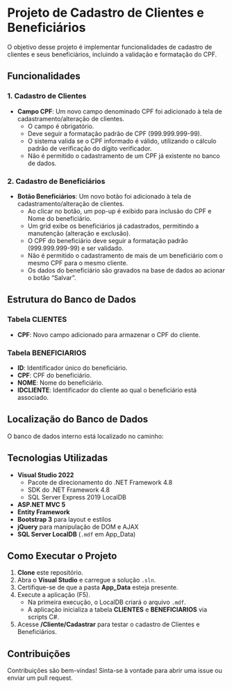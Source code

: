 # Projeto de Cadastro de Clientes e Beneficiários

O objetivo desse projeto é implementar funcionalidades de cadastro de clientes e seus beneficiários, incluindo a validação e formatação do CPF.

## Funcionalidades

### 1. Cadastro de Clientes

- **Campo CPF**: Um novo campo denominado CPF foi adicionado à tela de cadastramento/alteração de clientes.
  - O campo é obrigatório.
  - Deve seguir a formatação padrão de CPF (999.999.999-99).
  - O sistema valida se o CPF informado é válido, utilizando o cálculo padrão de verificação do dígito verificador.
  - Não é permitido o cadastramento de um CPF já existente no banco de dados.

### 2. Cadastro de Beneficiários

- **Botão Beneficiários**: Um novo botão foi adicionado à tela de cadastramento/alteração de clientes.
  - Ao clicar no botão, um pop-up é exibido para inclusão do CPF e Nome do beneficiário.
  - Um grid exibe os beneficiários já cadastrados, permitindo a manutenção (alteração e exclusão).
  - O CPF do beneficiário deve seguir a formatação padrão (999.999.999-99) e ser validado.
  - Não é permitido o cadastramento de mais de um beneficiário com o mesmo CPF para o mesmo cliente.
  - Os dados do beneficiário são gravados na base de dados ao acionar o botão “Salvar”.

## Estrutura do Banco de Dados

### Tabela CLIENTES

- **CPF**: Novo campo adicionado para armazenar o CPF do cliente.

### Tabela BENEFICIARIOS

- **ID**: Identificador único do beneficiário.
- **CPF**: CPF do beneficiário.
- **NOME**: Nome do beneficiário.
- **IDCLIENTE**: Identificador do cliente ao qual o beneficiário está associado.

## Localização do Banco de Dados

O banco de dados interno está localizado no caminho:


## Tecnologias Utilizadas
- **Visual Studio 2022**  
  - Pacote de direcionamento do .NET Framework 4.8  
  - SDK do .NET Framework 4.8  
  - SQL Server Express 2019 LocalDB  
- **ASP.NET MVC 5**  
- **Entity Framework**
- **Bootstrap 3** para layout e estilos  
- **jQuery** para manipulação de DOM e AJAX  
- **SQL Server LocalDB** (`.mdf` em App_Data)

## Como Executar o Projeto

1. **Clone** este repositório.  
2. Abra o **Visual Studio** e carregue a solução `.sln`.  
3. Certifique-se de que a pasta **App_Data** esteja presente.  
4. Execute a aplicação (F5).  
   - Na primeira execução, o LocalDB criará o arquivo `.mdf`.  
   - A aplicação inicializa a tabela **CLIENTES** e **BENEFICIARIOS** via scripts C#.  
5. Acesse **/Cliente/Cadastrar** para testar o cadastro de Clientes e Beneficiários.

## Contribuições

Contribuições são bem-vindas! Sinta-se à vontade para abrir uma issue ou enviar um pull request.
